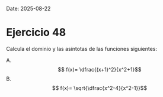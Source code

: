 Date: 2025-08-22

# Ejercicio 48

 
Calcula el dominio y las asíntotas de las funciones siguientes:

A.   $$ f(x)= \dfrac{(x+1)^2}{x^2+1}$$ 
B.   $$ f(x)= \sqrt{\dfrac{x^2-4}{x^2-1}}$$ 

